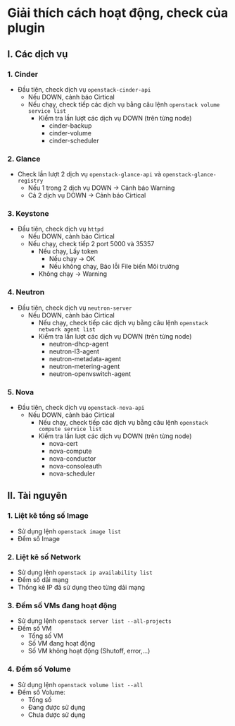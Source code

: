
# Giải thích cách hoạt động, check của plugin

## I. Các dịch vụ

### 1. Cinder

- Đầu tiên, check dịch vụ `openstack-cinder-api`
	- Nếu DOWN, cảnh báo Cirtical
	- Nếu chạy, check tiếp các dịch vụ bằng câu lệnh `openstack volume service list`
		- Kiểm tra lần lượt các dịch vụ DOWN (trên từng node)
			- cinder-backup 
			- cinder-volume 
			- cinder-scheduler
			
### 2. Glance

- Check lần lượt 2 dịch vụ `openstack-glance-api` và `openstack-glance-registry`
	- Nếu 1 trong 2 dịch vụ DOWN -> Cảnh báo Warning
	- Cả 2 dịch vụ DOWN -> Cảnh báo Cirtical
	 
	
### 3. Keystone

- Đầu tiên, check dịch vụ `httpd`
	- Nếu DOWN, cảnh báo Cirtical
	- Nếu chạy, check tiếp 2 port 5000 và 35357
		- Nếu chạy, Lấy token
			- Nếu chạy -> OK
			- Nếu không chạy, Báo lỗi File biến Môi trường
		- Không chạy -> Warning

### 4. Neutron

- Đầu tiên, check dịch vụ `neutron-server`
	- Nếu DOWN, cảnh báo Cirtical
		- Nếu chạy, check tiếp các dịch vụ bằng câu lệnh `openstack network agent list`
		- Kiểm tra lần lượt các dịch vụ DOWN (trên từng node)
			- neutron-dhcp-agent
			- neutron-l3-agent
			- neutron-metadata-agent
			- neutron-metering-agent
			- neutron-openvswitch-agent
### 5. Nova

- Đầu tiên, check dịch vụ `openstack-nova-api`
	- Nếu DOWN, cảnh báo Cirtical
		- Nếu chạy, check tiếp các dịch vụ bằng câu lệnh `openstack compute service list`
		- Kiểm tra lần lượt các dịch vụ DOWN (trên từng node)
			- nova-cert 
			- nova-compute 
			- nova-conductor 
			- nova-consoleauth 
			- nova-scheduler
			
## II. Tài nguyên

### 1. Liệt kê tổng số Image

- Sử dụng lệnh `openstack image list`
- Đếm số Image

### 2. Liệt kê số Network

- Sử dụng lệnh `openstack ip availability list`
- Đếm số dải mạng
- Thống kê IP đã sử dụng theo từng dải mạng

### 3. Đếm số VMs đang hoạt động

- Sử dụng lệnh `openstack server list --all-projects`
- Đếm số VM
	- Tổng số VM
	- Số VM đang hoạt động
	- Số VM không hoạt động (Shutoff, error,...)
	
### 4. Đếm số Volume

- Sử dụng lệnh `openstack volume list --all`
- Đếm số Volume:
	- Tổng số
  	- Đang được sử dụng
  	- Chưa được sử dụng
